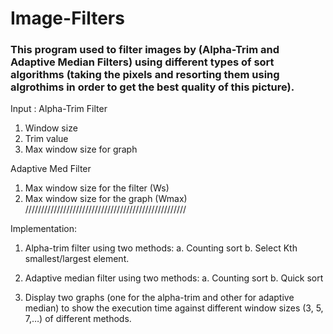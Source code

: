 # Image-Filters

### This program used to filter images by (Alpha-Trim and Adaptive Median Filters) using different types of sort algorithms (taking the pixels and resorting them using algrothims in order to get the best quality of this picture).
Input :
Alpha-Trim Filter
1.	Window size 
2.	Trim value
3.	Max window size for graph

Adaptive Med Filter
1.	Max window size for the filter (Ws)
2.	Max window size for the graph (Wmax)
///////////////////////////////////////////////////


Implementation:
1.	Alpha-trim filter using two methods:
a.	Counting sort
b.	Select Kth smallest/largest element.

2.	Adaptive median filter using two methods:
a.	Counting sort
b.	Quick sort

3.	Display two graphs (one for the alpha-trim and other for adaptive median) to show the execution time against different window sizes (3, 5, 7,…) of different methods. 
